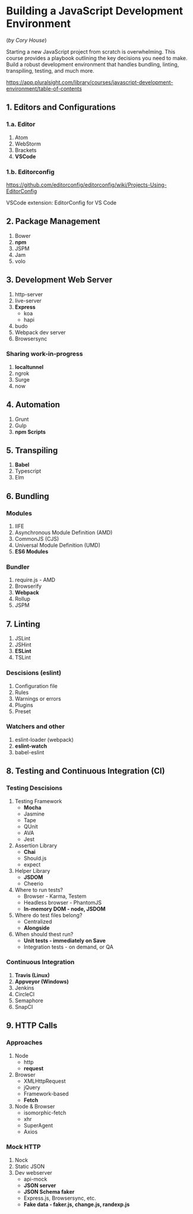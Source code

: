 # Building a JavaScript Development Environment

(_by Cory House_)

Starting a new JavaScript project from scratch is overwhelming. This course provides a playbook outlining the key decisions you need to make. Build a robust development environment that handles bundling, linting, transpiling, testing, and much more.

<https://app.pluralsight.com/library/courses/javascript-development-environment/table-of-contents>

## 1. Editors and Configurations

### 1.a. Editor

1. Atom
2. WebStorm
3. Brackets
4. **VSCode**

### 1.b. Editorconfig

<https://github.com/editorconfig/editorconfig/wiki/Projects-Using-EditorConfig>

VSCode extension: EditorConfig for VS Code

## 2. Package Management

1. Bower
2. **npm**
3. JSPM
4. Jam
5. volo

## 3. Development Web Server

1. http-server
2. live-server
3. **Express**
    * koa
    * hapi
4. budo
5. Webpack dev server
6. Browsersync

### Sharing work-in-progress

1. **localtunnel**
2. ngrok
3. Surge
4. now

## 4. Automation

1. Grunt
2. Gulp
3. **npm Scripts**

## 5. Transpiling

1. **Babel**
2. Typescript
3. Elm

## 6. Bundling

### Modules

1. IIFE
2. Asynchronous Module Definition (AMD)
3. CommonJS (CJS)
4. Universal Module Definition (UMD)
5. **ES6 Modules**

### Bundler

1. require.js - AMD
2. Browserify
3. **Webpack**
4. Rollup
5. JSPM

## 7. Linting

1. JSLint
2. JSHint
3. **ESLint**
4. TSLint

### Descisions (eslint)

1. Configuration file
2. Rules
3. Warnings or errors
4. Plugins
5. Preset

### Watchers and other

1. eslint-loader (webpack)
2. **eslint-watch**
3. babel-eslint

## 8. Testing and Continuous Integration (CI)

### Testing Descisions

1. Testing Framework
    * **Mocha**
    * Jasmine
    * Tape
    * QUnit
    * AVA
    * Jest
2. Assertion Library
    * **Chai**
    * Should.js
    * expect
3. Helper Library
    * **JSDOM**
    * Cheerio
4. Where to run tests?
    * Browser - Karma, Testem
    * Headless browser - PhantomJS
    * **In-memory DOM - node, JSDOM**
5. Where do test files belong?
    * Centralized
    * **Alongside**
6. When should thest run?
    * **Unit tests - immediately on Save**
    * Integration tests - on demand, or QA

### Continuous Integration

1. **Travis (Linux)**
2. **Appveyor (Windows)**
3. Jenkins
4. CircleCI
5. Semaphore
6. SnapCI

## 9. HTTP Calls

### Approaches

1. Node
    * http
    * **request**
2. Browser
    * XMLHttpRequest
    * jQuery
    * Framework-based
    * **Fetch**
3. Node & Browser
    * isomorphic-fetch
    * xhr
    * SuperAgent
    * Axios

### Mock HTTP

1. Nock
2. Static JSON
3. Dev webserver
    * api-mock
    * **JSON server**
    * **JSON Schema faker**
    * Express.js, Browsersync, etc.
    * **Fake data - faker.js, change.js, randexp.js**
